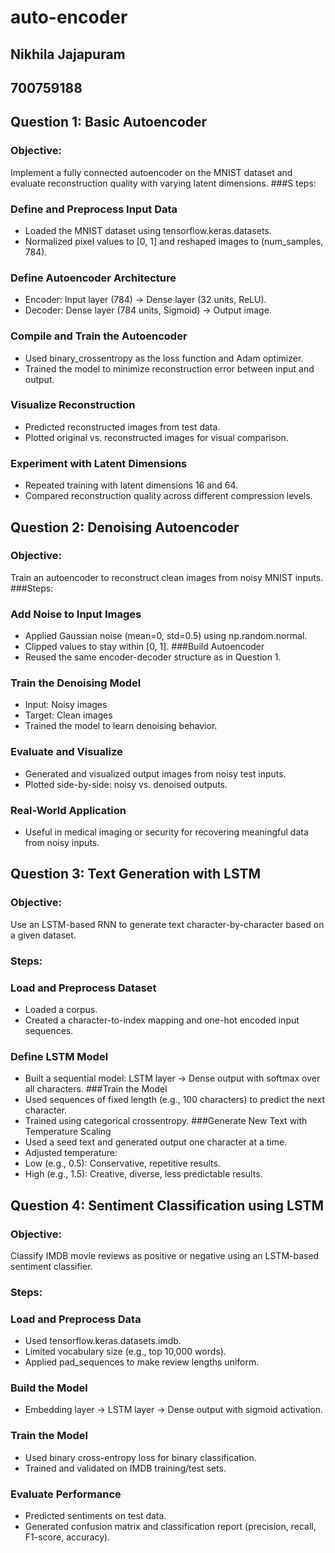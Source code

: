 # auto-encoder
## Nikhila Jajapuram
## 700759188

## Question 1: Basic Autoencoder
### Objective:
Implement a fully connected autoencoder on the MNIST dataset and evaluate reconstruction quality with varying latent dimensions.
###S teps:
### Define and Preprocess Input Data
- Loaded the MNIST dataset using tensorflow.keras.datasets.
- Normalized pixel values to [0, 1] and reshaped images to (num_samples, 784).
### Define Autoencoder Architecture
- Encoder: Input layer (784) → Dense layer (32 units, ReLU).
- Decoder: Dense layer (784 units, Sigmoid) → Output image.
### Compile and Train the Autoencoder
- Used binary_crossentropy as the loss function and Adam optimizer.
- Trained the model to minimize reconstruction error between input and output.
### Visualize Reconstruction
- Predicted reconstructed images from test data.
- Plotted original vs. reconstructed images for visual comparison.
### Experiment with Latent Dimensions
- Repeated training with latent dimensions 16 and 64.
- Compared reconstruction quality across different compression levels.

## Question 2: Denoising Autoencoder
### Objective:
Train an autoencoder to reconstruct clean images from noisy MNIST inputs.
###Steps:
### Add Noise to Input Images
- Applied Gaussian noise (mean=0, std=0.5) using np.random.normal.
- Clipped values to stay within [0, 1].
###Build Autoencoder
- Reused the same encoder-decoder structure as in Question 1.
### Train the Denoising Model
- Input: Noisy images
- Target: Clean images
- Trained the model to learn denoising behavior.
### Evaluate and Visualize
- Generated and visualized output images from noisy test inputs.
- Plotted side-by-side: noisy vs. denoised outputs.
### Real-World Application
- Useful in medical imaging or security for recovering meaningful data from noisy inputs.

## Question 3: Text Generation with LSTM
### Objective:
Use an LSTM-based RNN to generate text character-by-character based on a given dataset.
### Steps:
### Load and Preprocess Dataset
- Loaded a corpus.
- Created a character-to-index mapping and one-hot encoded input sequences.
### Define LSTM Model
- Built a sequential model: LSTM layer → Dense output with softmax over all characters.
###Train the Model
- Used sequences of fixed length (e.g., 100 characters) to predict the next character.
- Trained using categorical crossentropy.
###Generate New Text with Temperature Scaling
- Used a seed text and generated output one character at a time.
-	Adjusted temperature:
 -	Low (e.g., 0.5): Conservative, repetitive results.
 -	High (e.g., 1.5): Creative, diverse, less predictable results.

## Question 4: Sentiment Classification using LSTM
### Objective:
Classify IMDB movie reviews as positive or negative using an LSTM-based sentiment classifier. 
### Steps:
### Load and Preprocess Data
-	Used tensorflow.keras.datasets.imdb.
-	Limited vocabulary size (e.g., top 10,000 words).
-	Applied pad_sequences to make review lengths uniform.
### Build the Model
-	Embedding layer → LSTM layer → Dense output with sigmoid activation.
### Train the Model
-	Used binary cross-entropy loss for binary classification.
-	Trained and validated on IMDB training/test sets.
### Evaluate Performance
-	Predicted sentiments on test data.
-	Generated confusion matrix and classification report (precision, recall, F1-score, accuracy).





